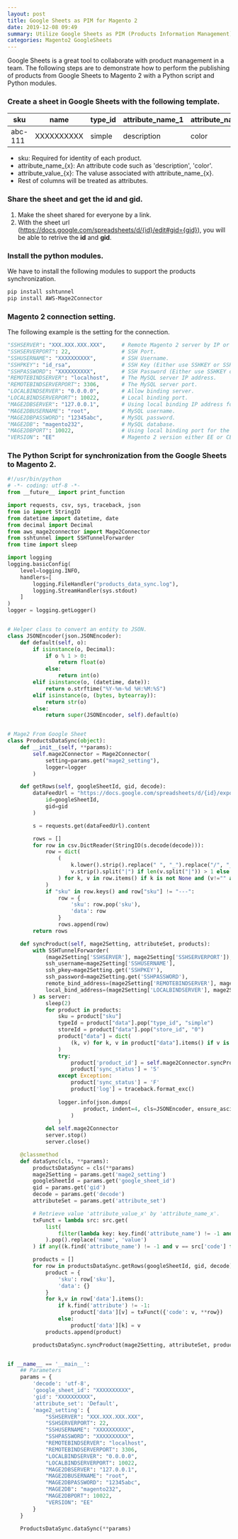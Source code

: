 ```yaml
---
layout: post
title: Google Sheets as PIM for Magento 2
date: 2019-12-08 09:49
summary: Utilize Google Sheets as PIM (Products Information Management) for Magento 2.
categories: Magento2 GoogleSheets
---
```


Google Sheets is a great tool to collaborate with product management in a team. The following steps are to demonstrate how to perform the publishing of products from Google Sheets to Magento 2 with a Python script and Python modules.
### Create a sheet in Google Sheets with the following template. 

sku | name | type_id | attribute_name_1 | attribute_name_2 | attribute_value_1 | attribute_value_2
--- | --- | --- | --- | --- | --- | ---
abc-111 | XXXXXXXXXX | simple | description | color | XXXXXXXXXX | White

* sku: Required for identity of each product.
* attribute_name_{x}: An attribute code such as 'description', 'color'.
* attribute_value_{x}: The valuse associated with attribute_name_{x}.
* Rest of columns will be treated as attributes.

### Share the sheet and get the id and gid.

1. Make the sheet shared for everyone by a link.
2. With the sheet url (https://docs.google.com/spreadsheets/d/{id}/edit#gid={gid}), you will be able to retrive the **id** and **gid**.

### Install the python modules.

We have to install the following modules to support the products synchronization.
```bash
pip install sshtunnel
pip install AWS-Mage2Connector
```

### Magento 2 connection setting.

The following example is the setting for the connection. 
```python
"SSHSERVER": "XXX.XXX.XXX.XXX",     # Remote Magento 2 server by IP or full domain address.
"SSHSERVERPORT": 22,                # SSH Port.
"SSHUSERNAME": "XXXXXXXXXX",        # SSH Username.
"SSHPKEY": "id_rsa",                # SSH Key (Either use SSHKEY or SSHPASSWORD).
"SSHPASSWORD": "XXXXXXXXXX",        # SSH Password (Either use SSHKEY or SSHPASSWORD).
"REMOTEBINDSERVER": "localhost",    # The MySQL server IP address.
"REMOTEBINDSERVERPORT": 3306,       # The MySQL server port.
"LOCALBINDSERVER": "0.0.0.0",       # Allow binding server.
"LOCALBINDSERVERPORT": 10022,       # Local binding port.
"MAGE2DBSERVER": "127.0.0.1",       # Using local binding IP address for the remote MySQL server.
"MAGE2DBUSERNAME": "root",          # MySQL username.
"MAGE2DBPASSWORD": "12345abc",      # MySQL password.
"MAGE2DB": "magento232",            # MySQL database.
"MAGE2DBPORT": 10022,               # Using local binding port for the remote MySQL server.
"VERSION": "EE"                     # Magento 2 version either EE or CE.
```

### The Python Script for synchronization from the Google Sheets to Magento 2.

```python
#!/usr/bin/python
# -*- coding: utf-8 -*-
from __future__ import print_function

import requests, csv, sys, traceback, json
from io import StringIO
from datetime import datetime, date
from decimal import Decimal
from aws_mage2connector import Mage2Connector
from sshtunnel import SSHTunnelForwarder
from time import sleep

import logging
logging.basicConfig(
    level=logging.INFO,
    handlers=[
        logging.FileHandler("products_data_sync.log"),
        logging.StreamHandler(sys.stdout)
    ]
)   
logger = logging.getLogger()


# Helper class to convert an entity to JSON.
class JSONEncoder(json.JSONEncoder):
    def default(self, o):
        if isinstance(o, Decimal):
            if o % 1 > 0:
                return float(o)
            else:
                return int(o)
        elif isinstance(o, (datetime, date)):
            return o.strftime("%Y-%m-%d %H:%M:%S")
        elif isinstance(o, (bytes, bytearray)):
            return str(o)
        else:
            return super(JSONEncoder, self).default(o)


# Mage2 From Google Sheet
class ProductsDataSync(object):
    def __init__(self, **params):
        self.mage2Connector = Mage2Connector(
            setting=params.get("mage2_setting"), 
            logger=logger
        )

    def getRows(self, googleSheetId, gid, decode):
        dataFeedUrl = "https://docs.google.com/spreadsheets/d/{id}/export?format=csv&id={id}&gid={gid}".format(
            id=googleSheetId,
            gid=gid
        )

        s = requests.get(dataFeedUrl).content

        rows = []
        for row in csv.DictReader(StringIO(s.decode(decode))):
            row = dict(
                (
                    k.lower().strip().replace(" ", "_").replace("/", "_").replace("(", "").replace(")", ""), 
                    v.strip().split("|") if len(v.split("|")) > 1 else v.strip()
                ) for k, v in row.items() if k is not None and (v!="" and v is not None)
            )
            if "sku" in row.keys() and row["sku"] != "---":
                row = {
                    'sku': row.pop('sku'),
                    'data': row
                }
                rows.append(row)
        return rows

    def syncProduct(self, mage2Setting, attributeSet, products):
        with SSHTunnelForwarder(
            (mage2Setting['SSHSERVER'], mage2Setting['SSHSERVERPORT']),
            ssh_username=mage2Setting['SSHUSERNAME'],
            ssh_pkey=mage2Setting.get('SSHPKEY'),
            ssh_password=mage2Setting.get('SSHPASSWORD'),
            remote_bind_address=(mage2Setting['REMOTEBINDSERVER'], mage2Setting['REMOTEBINDSERVERPORT']),
            local_bind_address=(mage2Setting['LOCALBINDSERVER'], mage2Setting['LOCALBINDSERVERPORT'])
        ) as server:
            sleep(2)
            for product in products:
                sku = product["sku"]
                typeId = product["data"].pop("type_id", "simple")
                storeId = product["data"].pop("store_id", "0")
                product["data"] = dict(
                    (k, v) for k, v in product["data"].items() if v is not None
                )
                try:
                    product['product_id'] = self.mage2Connector.syncProduct(sku, attributeSet, data, typeId, storeId)
                    product['sync_status'] = 'S'
                except Exception:
                    product['sync_status'] = 'F'
                    product['log'] = traceback.format_exc()
                
                logger.info(json.dumps(
                        product, indent=4, cls=JSONEncoder, ensure_ascii=False
                    )
                )
            del self.mage2Connector
            server.stop()
            server.close()

    @classmethod
    def dataSync(cls, **params):
        productsDataSync = cls(**params)
        mage2Setting = params.get('mage2_setting')
        googleSheetId = params.get('google_sheet_id')
        gid = params.get('gid')
        decode = params.get('decode')
        attributeSet = params.get('attribute_set')

        # Retrieve value 'attribute_value_x' by 'attribute_name_x'.
        txFunct = lambda src: src.get(
            list(
                filter(lambda key: key.find('attribute_name') != -1 and src[key]==src['code'], src.keys())
            ).pop().replace('name', 'value')
        ) if any((k.find('attribute_name') != -1 and v == src['code'] for k,v in src.items())) else None

        products = []
        for row in productsDataSync.getRows(googleSheetId, gid, decode):
            product = {
                'sku': row['sku'],
                'data': {}
            }
            for k,v in row['data'].items():
                if k.find('attribute') != -1:
                    product['data'][v] = txFunct({'code': v, **row})
                else:
                    product['data'][k] = v
            products.append(product)

        productsDataSync.syncProduct(mage2Setting, attributeSet, products)


if __name__ == '__main__':
    ## Parameters
    params = {
        'decode': 'utf-8',
        'google_sheet_id': "XXXXXXXXXX",
        'gid': "XXXXXXXXXX",
        'attribute_set': 'Default',
        'mage2_setting': {
            "SSHSERVER": "XXX.XXX.XXX.XXX",
            "SSHSERVERPORT": 22,
            "SSHUSERNAME": "XXXXXXXXXX",
            "SSHPASSWORD": "XXXXXXXXXX",
            "REMOTEBINDSERVER": "localhost",
            "REMOTEBINDSERVERPORT": 3306,
            "LOCALBINDSERVER": "0.0.0.0",
            "LOCALBINDSERVERPORT": 10022,
            "MAGE2DBSERVER": "127.0.0.1",
            "MAGE2DBUSERNAME": "root",
            "MAGE2DBPASSWORD": "12345abc",
            "MAGE2DB": "magento232",
            "MAGE2DBPORT": 10022,
            "VERSION": "EE"
        }
    }
    
    ProductsDataSync.dataSync(**params)

```